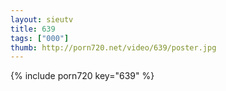 ```yaml
--- 
layout: sieutv
title: 639
tags: ["000"]
thumb: http://porn720.net/video/639/poster.jpg
---
```

{% include porn720 key="639" %} 
